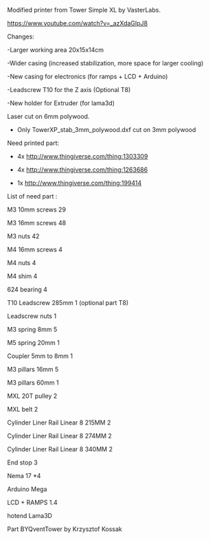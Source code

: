 Modified printer from Tower Simple XL by VasterLabs.

https://www.youtube.com/watch?v=_azXdaGIpJ8

Changes:

-Larger working area 20x15x14cm

-Wider casing (increased stabilization, more space for larger cooling)

-New casing for electronics (for ramps + LCD + Arduino)

-Leadscrew T10 for the Z axis (Optional T8)

-New holder for Extruder (for lama3d)



Laser cut on 6mm polywood.

- Only TowerXP_stab_3mm_polywood.dxf cut on 3mm polywood


Need printed part:

- 4x http://www.thingiverse.com/thing:1303309

- 4x http://www.thingiverse.com/thing:1263686

- 1x http://www.thingiverse.com/thing:199414




List of need part :

M3 10mm screws 29

M3 16mm screws 48

M3 nuts 42

M4 16mm screws 4

M4 nuts 4

M4 shim 4

624 bearing 4

T10 Leadscrew 285mm 1 (optional part T8)

Leadscrew nuts 1

M3 spring 8mm 5

M5 spring 20mm 1

Coupler 5mm to 8mm 1

M3 pillars 16mm 5

M3 pillars 60mm 1

MXL 20T pulley 2

MXL belt 2

Cylinder Liner Rail Linear 8 215MM 2

Cylinder Liner Rail Linear 8 274MM 2

Cylinder Liner Rail Linear 8 340MM 2

End stop 3

Nema 17 *4

Arduino Mega

LCD + RAMPS 1.4

hotend Lama3D


Part BYQventTower by Krzysztof Kossak

